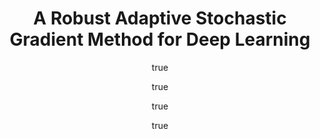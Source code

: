 ---
author:
- family: Gulcehre
  given: Caglar
- family: Sotelo
  given: Jose
- family: Moczulski
  given: Marcin
- family: Bengio
  given: Yoshua
layout: refuses
researchgate: 310328287_A_Robust_Adaptive_Stochastic_Gradient_Method_for_Deep_Learning
section: pre
title: A Robust Adaptive Stochastic Gradient Method for Deep Learning
---
